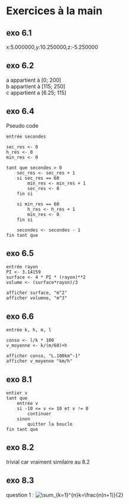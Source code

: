 # Exercices à la main


## exo 6.1
x:5.000000,y:10.250000,z:-5.250000

## exo 6.2
a appartient à [0; 200]  
b appartient à [115; 250]  
c appartient a [6.25; 115]

## exo 6.4

Pseudo code
```
entrée secondes

sec_res <- 0
h_res <- 0
min_res <- 0

tant que secondes > 0
    sec_res <- sec_res + 1
    si sec_res == 60
        min_res <- min_res + 1
        sec_res <- 0
    fin si
    
    si min_res == 60
        h_res <- h_res + 1
        min_res <- 0
    fin si
    
    secondes <- secondes - 1
fin tant que
```

## exo 6.5

```
entrée rayon
PI <- 3.14159
surface <- 4 * PI * (rayon)**2
volume <- (surface*rayon)/3

afficher surface, "m^2"
afficher volumne, "m^3"
```

## exo 6.6

```
entrée k, h, m, l

conso <- l/k * 100
v_moyenne <- k/(m/60)+h

afficher conso, "L.100km^-1"
afficher v_moyenne "km/h"
```

## exo 8.1

```
entier v
tant que
    entrée v
    si -10 <= v <= 10 et v != 0
        continuer
    sinon
        quitter la boucle
fin tant que
```

## exo 8.2
trivial car vraiment similaire au 8.2

## exo 8.3
question 1 : <img src="https://latex.codecogs.com/svg.image?\bg{white}\sum_{k=1}^{n}k=\frac{n(n&plus;1)}{2}" title="\sum_{k=1}^{n}k=\frac{n(n+1)}{2}" />